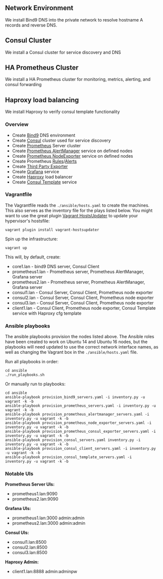 ## Network Environment
We install Bind9 DNS into the private network to resolve hostname A records and reverse DNS.

## Consul Cluster
We install a Consul cluster for service discovery and DNS

## HA Prometheus Cluster
We install a HA Prometheus cluster for monitoring, metrics, alerting, and consul forwarding

## Haproxy load balancing
We install Haproxy to verify consul template functionality

### Overview
* Create [Bind9](https://wiki.debian.org/Bind9) DNS environment
* Create [Consul](https://github.com/hashicorp/consul) cluster used for service discovery
* Create [Prometheus](https://github.com/prometheus) Server cluster
* Create [Prometheus AlertManager](https://github.com/prometheus/alertmanager) service on defined nodes
* Create [Prometheus NodeExporter](https://github.com/prometheus/node_exporter) service on defined nodes
* Create Prometheus [Rules](https://prometheus.io/docs/querying/rules/)/[Alerts](https://prometheus.io/docs/alerting/rules/)
* Create [Third Party Exporter](https://github.com/prometheus/consul_exporter)
* Create [Grafana](https://github.com/grafana/grafana) service
* Create [Haproxy](http://www.haproxy.org/) load balancer
* Create [Consul Template](https://github.com/hashicorp/consul-template) service

### Vagrantfile

The Vagrantfile reads the ```./ansible/hosts.yaml``` to create the machines. This also serves as the inventory file for the plays listed below. You might want to use the great plugin [Vagrant HostsUpdater](https://github.com/cogitatio/vagrant-hostsupdater) to update your hypervisor's hostsfile:
```
vagrant plugin install vagrant-hostsupdater
```

Spin up the infrastructure:
```
vagrant up
```

This will, by default, create:
* core1.lan - bind9 DNS server, Consul Client
* prometheus1.lan - Prometheus server, Prometheus AlertManager, Grafana server
* prometheus2.lan - Prometheus server, Prometheus AlertManager, Grafana server
* consul1.lan - Consul Server, Consul Client, Prometheus node exporter
* consul2.lan - Consul Server, Consul Client, Prometheus node exporter
* consul3.lan - Consul Server, Consul Client, Prometheus node exporter
* client1.lan - Consul Client, Prometheus node exporter, Consul Template service with Haproxy cfg template

### Ansible playbooks

The ansible playbooks provision the nodes listed above. The Ansible roles have been created to work on Ubuntu 14 and Ubuntu 16 nodes, but the playbooks will need updated to use the correct network interface names, as well as changing the Vagrant box in the ```./ansible/hosts.yaml``` file.

Run all playbooks in order:
```
cd ansible
./run_playbooks.sh
```

Or manually run to playbooks:
```
cd ansible
ansible-playbook provision_bind9_servers.yaml -i inventory.py -u vagrant -k -b
ansible-playbook provision_prometheus_servers.yaml -i inventory.py -u vagrant -k -b
ansible-playbook provision_prometheus_alertmanager_servers.yaml -i inventory.py -u vagrant -k -b
ansible-playbook provision_prometheus_node_exporter_servers.yaml -i inventory.py -u vagrant -k -b
ansible-playbook provision_prometheus_consul_exporter_servers.yaml -i inventory.py -u vagrant -k -b
ansible-playbook provision_consul_servers.yaml inventory.py -i inventory.py -u vagrant -k -b
ansible-playbook provision_consul_client_servers.yaml -i inventory.py -u vagrant -k -b
ansible-playbook provision_consul_template_servers.yaml -i inventory.py -u vagrant -k -b
```

### Notable UIs

**Prometheus Server UIs:**
* prometheus1.lan:9090
* prometheus2.lan:9090

**Grafana UIs:**
* prometheus1.lan:3000 admin:admin
* prometheus2.lan:3000 admin:admin

**Consul UIs:**
* consul1.lan:8500
* consul2.lan:8500
* consul3.lan:8500

**Haproxy Admin:**
* client1.lan:8888 admin:adminpw
